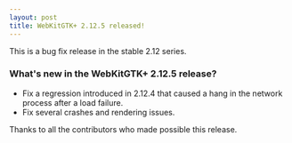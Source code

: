 ```yaml
---
layout: post
title: WebKitGTK+ 2.12.5 released!
---
```


This is a bug fix release in the stable 2.12 series.

### What's new in the WebKitGTK+ 2.12.5 release?

 - Fix a regression introduced in 2.12.4 that caused a hang in the network process after a load failure.
 - Fix several crashes and rendering issues.

Thanks to all the contributors who made possible this release.